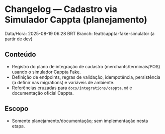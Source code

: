 # Changelog — Cadastro via Simulador Cappta (planejamento)

Data/Hora: 2025-08-19 06:28 BRT
Branch: feat/cappta-fake-simulator (a partir de dev)

## Conteúdo
- Registro do plano de integração de cadastro (merchants/terminais/POS) usando o simulador Cappta Fake.
- Definição de endpoints, regras de validação, idempotência, persistência (a definir nas migrations) e variáveis de ambiente.
- Referências cruzadas para `docs/integrations/cappta.md` e documentação oficial Cappta.

## Escopo
- Somente planejamento/documentação; sem implementação nesta etapa.
